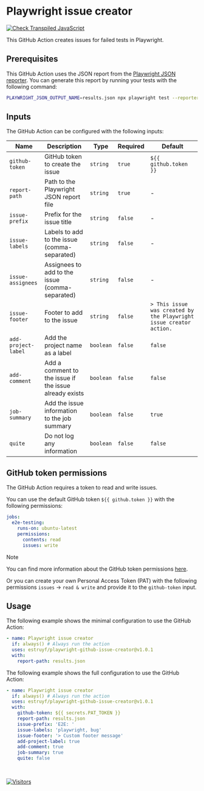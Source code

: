 # Playwright issue creator

[![Check Transpiled JavaScript](https://github.com/estruyf/playwright-github-issue-creator/actions/workflows/check-dist.yml/badge.svg)](https://github.com/estruyf/playwright-github-issue-creator/actions/workflows/check-dist.yml)

This GitHub Action creates issues for failed tests in Playwright.

## Prerequisites

This GitHub Action uses the JSON report from the [Playwright JSON reporter](https://playwright.dev/docs/test-reporters#json-reporter). You can generate this report by running your tests with the following command:

```bash
PLAYWRIGHT_JSON_OUTPUT_NAME=results.json npx playwright test --reporter=json
```

## Inputs

The GitHub Action can be configured with the following inputs:

| Name | Description | Type | Required | Default |
| --- | --- | --- | --- | --- |
| `github-token` | GitHub token to create the issue | `string` | `true` | `${{ github.token }}` |
| `report-path` | Path to the Playwright JSON report file | `string` | `true` | - |
| `issue-prefix` | Prefix for the issue title | `string` | `false` | - |
| `issue-labels` | Labels to add to the issue (comma-separated) | `string` | `false` | - |
| `issue-assignees` | Assignees to add to the issue (comma-separated) | `string` | `false` | - |
| `issue-footer` | Footer to add to the issue | `string` | `false` | `> This issue was created by the Playwright issue creator action.` |
| `add-project-label` | Add the project name as a label | `boolean` | `false` | `false` |
| `add-comment` | Add a comment to the issue if the issue already exists | `boolean` | `false` | `false` |
| `job-summary` | Add the issue information to the job summary | `boolean` | `false` | `true` |
| `quite` | Do not log any information | `boolean` | `false` | `false` |

## GitHub token permissions

The GitHub Action requires a token to read and write issues.

You can use the default GitHub token `${{ github.token }}` with the following permissions:

```yaml
jobs:
  e2e-testing:
    runs-on: ubuntu-latest
    permissions:
      contents: read
      issues: write
```

> [!NOTE]
> You can find more information about the GitHub token permissions [here](https://docs.github.com/en/actions/using-jobs/assigning-permissions-to-jobs#defining-access-for-the-github_token-scopes).

Or you can create your own Personal Access Token (PAT) with the following permissions `issues` -> `read & write` and provide it to the `github-token` input.

## Usage

The following example shows the minimal configuration to use the GitHub Action:

```yaml
- name: Playwright issue creator
  if: always() # Always run the action
  uses: estruyf/playwright-github-issue-creator@v1.0.1
  with:
    report-path: results.json
```

The following example shows the full configuration to use the GitHub Action:

```yaml
- name: Playwright issue creator
  if: always() # Always run the action
  uses: estruyf/playwright-github-issue-creator@v1.0.1
  with:
    github-token: ${{ secrets.PAT_TOKEN }}
    report-path: results.json
    issue-prefix: 'E2E: '
    issue-labels: 'playwright, bug'
    issue-footer: '> Custom footer message'
    add-project-label: true
    add-comment: true
    job-summary: true
    quite: false
```

<br />

[![Visitors](https://api.visitorbadge.io/api/visitors?path=https%3A%2F%2Fgithub.com%2Festruyf%2Fplaywright-github-issue-creator&countColor=%23263759)](https://visitorbadge.io/status?path=https%3A%2F%2Fgithub.com%2Festruyf%2Fplaywright-github-issue-creator)
